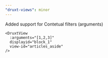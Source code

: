 ```yaml
---
"druxt-views": minor
---
```


Added support for Contetual filters (arguments)

```vue
<DruxtView
  :arguments="[1,2,3]"
  displayid="block_1"
  view-id="articles_aside"
/>
```
